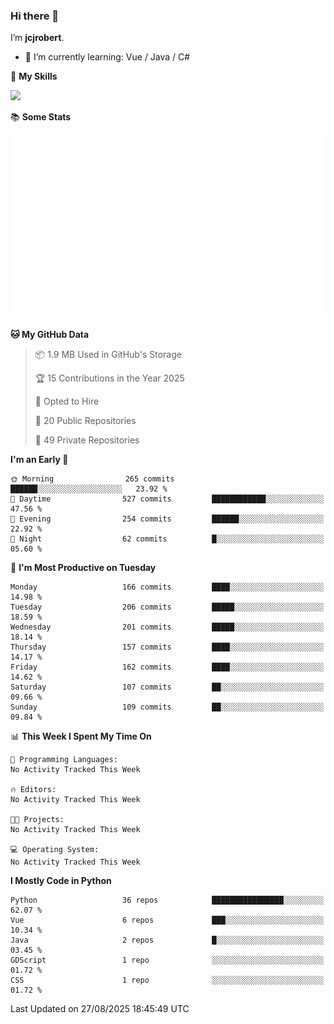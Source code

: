 ### Hi there 👋

I’m **jcjrobert**.

- 🌱 I’m currently learning: Vue / Java / C#

🌟 **My Skills**

![](https://img.shields.io/badge/-Python-3e74a2?style=flat-square&logo=Python&logoColor=fff)

📚 **Some Stats**

![](https://github.com/jcjrobert/github-stats/blob/master/generated/overview.svg)

<!--START_SECTION:waka-->
**🐱 My GitHub Data** 

> 📦 1.9 MB Used in GitHub's Storage 
 > 
> 🏆 15 Contributions in the Year 2025
 > 
> 💼 Opted to Hire
 > 
> 📜 20 Public Repositories 
 > 
> 🔑 49 Private Repositories 
 > 
**I'm an Early 🐤** 

```text
🌞 Morning                265 commits         ██████░░░░░░░░░░░░░░░░░░░   23.92 % 
🌆 Daytime                527 commits         ████████████░░░░░░░░░░░░░   47.56 % 
🌃 Evening                254 commits         ██████░░░░░░░░░░░░░░░░░░░   22.92 % 
🌙 Night                  62 commits          █░░░░░░░░░░░░░░░░░░░░░░░░   05.60 % 
```
📅 **I'm Most Productive on Tuesday** 

```text
Monday                   166 commits         ████░░░░░░░░░░░░░░░░░░░░░   14.98 % 
Tuesday                  206 commits         █████░░░░░░░░░░░░░░░░░░░░   18.59 % 
Wednesday                201 commits         █████░░░░░░░░░░░░░░░░░░░░   18.14 % 
Thursday                 157 commits         ████░░░░░░░░░░░░░░░░░░░░░   14.17 % 
Friday                   162 commits         ████░░░░░░░░░░░░░░░░░░░░░   14.62 % 
Saturday                 107 commits         ██░░░░░░░░░░░░░░░░░░░░░░░   09.66 % 
Sunday                   109 commits         ██░░░░░░░░░░░░░░░░░░░░░░░   09.84 % 
```


📊 **This Week I Spent My Time On** 

```text
💬 Programming Languages: 
No Activity Tracked This Week

🔥 Editors: 
No Activity Tracked This Week

🐱‍💻 Projects: 
No Activity Tracked This Week

💻 Operating System: 
No Activity Tracked This Week
```

**I Mostly Code in Python** 

```text
Python                   36 repos            ████████████████░░░░░░░░░   62.07 % 
Vue                      6 repos             ███░░░░░░░░░░░░░░░░░░░░░░   10.34 % 
Java                     2 repos             █░░░░░░░░░░░░░░░░░░░░░░░░   03.45 % 
GDScript                 1 repo              ░░░░░░░░░░░░░░░░░░░░░░░░░   01.72 % 
CSS                      1 repo              ░░░░░░░░░░░░░░░░░░░░░░░░░   01.72 % 
```




 Last Updated on 27/08/2025 18:45:49 UTC
<!--END_SECTION:waka-->
